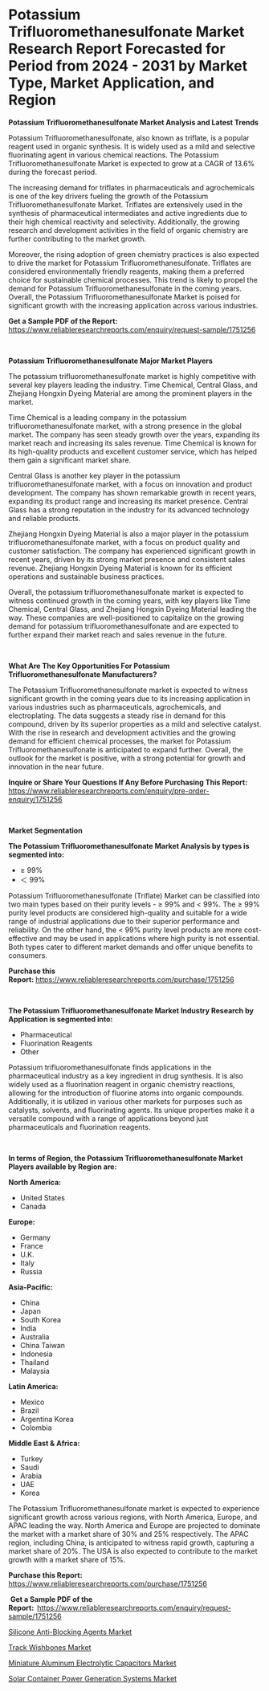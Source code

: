 <p><h1>Potassium Trifluoromethanesulfonate Market Research Report Forecasted for Period from 2024 -  2031 by Market Type, Market Application, and Region</h1></p><p><strong>Potassium Trifluoromethanesulfonate Market Analysis and Latest Trends</strong></p>
<p><p>Potassium Trifluoromethanesulfonate, also known as triflate, is a popular reagent used in organic synthesis. It is widely used as a mild and selective fluorinating agent in various chemical reactions. The Potassium Trifluoromethanesulfonate Market is expected to grow at a CAGR of 13.6% during the forecast period.</p><p>The increasing demand for triflates in pharmaceuticals and agrochemicals is one of the key drivers fueling the growth of the Potassium Trifluoromethanesulfonate Market. Triflates are extensively used in the synthesis of pharmaceutical intermediates and active ingredients due to their high chemical reactivity and selectivity. Additionally, the growing research and development activities in the field of organic chemistry are further contributing to the market growth.</p><p>Moreover, the rising adoption of green chemistry practices is also expected to drive the market for Potassium Trifluoromethanesulfonate. Triflates are considered environmentally friendly reagents, making them a preferred choice for sustainable chemical processes. This trend is likely to propel the demand for Potassium Trifluoromethanesulfonate in the coming years. Overall, the Potassium Trifluoromethanesulfonate Market is poised for significant growth with the increasing application across various industries.</p></p>
<p><strong>Get a Sample PDF of the Report:&nbsp;</strong> <a href="https://www.reliableresearchreports.com/enquiry/request-sample/1751256">https://www.reliableresearchreports.com/enquiry/request-sample/1751256</a></p>
<p>&nbsp;</p>
<p><strong>Potassium Trifluoromethanesulfonate Major Market Players</strong></p>
<p><p>The potassium trifluoromethanesulfonate market is highly competitive with several key players leading the industry. Time Chemical, Central Glass, and Zhejiang Hongxin Dyeing Material are among the prominent players in the market.</p><p>Time Chemical is a leading company in the potassium trifluoromethanesulfonate market, with a strong presence in the global market. The company has seen steady growth over the years, expanding its market reach and increasing its sales revenue. Time Chemical is known for its high-quality products and excellent customer service, which has helped them gain a significant market share.</p><p>Central Glass is another key player in the potassium trifluoromethanesulfonate market, with a focus on innovation and product development. The company has shown remarkable growth in recent years, expanding its product range and increasing its market presence. Central Glass has a strong reputation in the industry for its advanced technology and reliable products.</p><p>Zhejiang Hongxin Dyeing Material is also a major player in the potassium trifluoromethanesulfonate market, with a focus on product quality and customer satisfaction. The company has experienced significant growth in recent years, driven by its strong market presence and consistent sales revenue. Zhejiang Hongxin Dyeing Material is known for its efficient operations and sustainable business practices.</p><p>Overall, the potassium trifluoromethanesulfonate market is expected to witness continued growth in the coming years, with key players like Time Chemical, Central Glass, and Zhejiang Hongxin Dyeing Material leading the way. These companies are well-positioned to capitalize on the growing demand for potassium trifluoromethanesulfonate and are expected to further expand their market reach and sales revenue in the future.</p></p>
<p>&nbsp;</p>
<p><strong>What Are The Key Opportunities For Potassium Trifluoromethanesulfonate Manufacturers?</strong></p>
<p><p>The Potassium Trifluoromethanesulfonate market is expected to witness significant growth in the coming years due to its increasing application in various industries such as pharmaceuticals, agrochemicals, and electroplating. The data suggests a steady rise in demand for this compound, driven by its superior properties as a mild and selective catalyst. With the rise in research and development activities and the growing demand for efficient chemical processes, the market for Potassium Trifluoromethanesulfonate is anticipated to expand further. Overall, the outlook for the market is positive, with a strong potential for growth and innovation in the near future.</p></p>
<p><strong>Inquire or Share Your Questions If Any Before Purchasing This Report:</strong> <a href="https://www.reliableresearchreports.com/enquiry/pre-order-enquiry/1751256">https://www.reliableresearchreports.com/enquiry/pre-order-enquiry/1751256</a></p>
<p>&nbsp;</p>
<p><strong>Market Segmentation</strong></p>
<p><strong>The Potassium Trifluoromethanesulfonate Market Analysis by types is segmented into:</strong></p>
<p><ul><li>≥ 99%</li><li>＜ 99%</li></ul></p>
<p><p>Potassium Trifluoromethanesulfonate (Triflate) Market can be classified into two main types based on their purity levels - ≥ 99% and < 99%. The ≥ 99% purity level products are considered high-quality and suitable for a wide range of industrial applications due to their superior performance and reliability. On the other hand, the < 99% purity level products are more cost-effective and may be used in applications where high purity is not essential. Both types cater to different market demands and offer unique benefits to consumers.</p></p>
<p><strong>Purchase this Report:&nbsp;</strong><a href="https://www.reliableresearchreports.com/purchase/1751256">https://www.reliableresearchreports.com/purchase/1751256</a></p>
<p>&nbsp;</p>
<p><strong>The Potassium Trifluoromethanesulfonate Market Industry Research by Application is segmented into:</strong></p>
<p><ul><li>Pharmaceutical</li><li>Fluorination Reagents</li><li>Other</li></ul></p>
<p><p>Potassium trifluoromethanesulfonate finds applications in the pharmaceutical industry as a key ingredient in drug synthesis. It is also widely used as a fluorination reagent in organic chemistry reactions, allowing for the introduction of fluorine atoms into organic compounds. Additionally, it is utilized in various other markets for purposes such as catalysts, solvents, and fluorinating agents. Its unique properties make it a versatile compound with a range of applications beyond just pharmaceuticals and fluorination reagents.</p></p>
<p>&nbsp;</p>
<p><strong>In terms of Region, the Potassium Trifluoromethanesulfonate Market Players available by Region are:</strong></p>
<p>
    <p> <strong> North America: </strong>
        <ul>
            <li>United States</li>
            <li>Canada</li>
        </ul>
        </p> 
    <p> <strong> Europe: </strong>
        <ul>
            <li>Germany</li>
            <li>France</li>
            <li>U.K.</li>
            <li>Italy</li>
            <li>Russia</li>
        </ul>
        </p> 
    <p> <strong> Asia-Pacific: </strong>
        <ul>
            <li>China</li>
            <li>Japan</li>
            <li>South Korea</li>
            <li>India</li>
            <li>Australia</li>
            <li>China Taiwan</li>
            <li>Indonesia</li>
            <li>Thailand</li>
            <li>Malaysia</li>
        </ul>
        </p> 
    <p> <strong> Latin America: </strong>
        <ul>
            <li>Mexico</li>
            <li>Brazil</li>
            <li>Argentina Korea</li>
            <li>Colombia</li>
        </ul>
        </p> 
    <p> <strong> Middle East & Africa: </strong>
        <ul>
            <li>Turkey</li>
            <li>Saudi</li>
            <li>Arabia</li>
            <li>UAE</li>
            <li>Korea</li>
        </ul>
    </p>
    </p>
<p><p>The Potassium Trifluoromethanesulfonate market is expected to experience significant growth across various regions, with North America, Europe, and APAC leading the way. North America and Europe are projected to dominate the market with a market share of 30% and 25% respectively. The APAC region, including China, is anticipated to witness rapid growth, capturing a market share of 20%. The USA is also expected to contribute to the market growth with a market share of 15%.</p></p>
<p><strong>Purchase this Report: </strong><a href="https://www.reliableresearchreports.com/purchase/1751256">https://www.reliableresearchreports.com/purchase/1751256</a></p>
<p>&nbsp;<strong>Get a Sample PDF of the Report:&nbsp;&nbsp;</strong><a href="https://www.reliableresearchreports.com/enquiry/request-sample/1751256">https://www.reliableresearchreports.com/enquiry/request-sample/1751256</a></p>
<p><strong></strong></p>
<p><p><a href="https://view.publitas.com/reportprime-1/silicone-anti-blocking-agents-market-a-comprehensive-report-of-its-market-share-growth-trends-2023-2030/">Silicone Anti-Blocking Agents Market</a></p><p><a href="https://view.publitas.com/reportprime-1/track-wishbones-market-size-share-trends-analysis-report-by-material-by-type-by-end-user-by-region-and-segment-forecasts-2023-2030/">Track Wishbones Market</a></p><p><a href="https://picayune-night-cbd.notion.site/Miniature-Aluminum-Electrolytic-Capacitors-Market-Size-Evaluating-its-Market-Trends-Growth-and-Pr-044f795263304578a17290ef81fd4a2b">Miniature Aluminum Electrolytic Capacitors Market</a></p><p><a href="https://view.publitas.com/reportprime-1/solar-container-power-generation-systems-market-offers-provide-insightful-data-for-the-time-period-from-2023-to-2030-and-also-provide-analysis-based-on-application-type-and-region/">Solar Container Power Generation Systems Market</a></p></p>